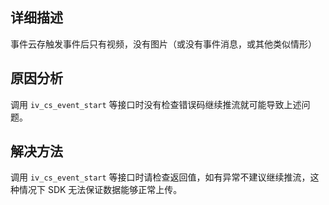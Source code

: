 
## 详细描述

事件云存触发事件后只有视频，没有图片（或没有事件消息，或其他类似情形）

## 原因分析

调用 `iv_cs_event_start` 等接口时没有检查错误码继续推流就可能导致上述问题。

## 解决方法

调用 `iv_cs_event_start` 等接口时请检查返回值，如有异常不建议继续推流，这种情况下 SDK 无法保证数据能够正常上传。
